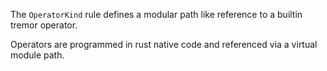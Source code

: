 The `OperatorKind` rule defines a modular path like reference to a builtin tremor operator.

Operators are programmed in rust native code and referenced via a virtual module path.

